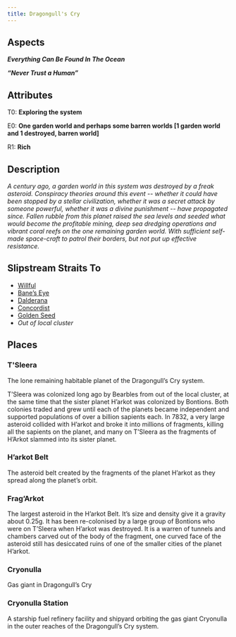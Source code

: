 ```yaml
---
title: Dragongull's Cry
---
```


## Aspects

***Everything Can Be Found In The Ocean***

***“Never Trust a Human”***

## Attributes

T0: **Exploring the system**

E0: **One garden world and perhaps some barren worlds \[1 garden world and 1 destroyed, barren world\]**

R1: **Rich**

## Description

*A century ago, a garden world in this system was destroyed by a freak asteroid. Conspiracy theories around this event \-- whether it could have been stopped by a stellar civilization, whether it was a secret attack by someone powerful, whether it was a divine punishment \-- have propagated since. Fallen rubble from this planet raised the sea levels and seeded what would become the profitable mining, deep sea dredging operations and vibrant coral reefs on the one remaining garden world. With sufficient self-made space-craft to patrol their borders, but not put up effective resistance.*

## Slipstream Straits To

* [Willful](willful)
* [Bane’s Eye](banes-eye)
* [Dalderana](dalderana)
* [Concordist](concordist)
* [Golden Seed](golden-seed)
* *Out of local cluster*

## Places

### T'Sleera

The lone remaining habitable planet of the Dragongull’s Cry system.

T’Sleera was colonized long ago by Bearbles from out of the local cluster, at the same time that the sister planet H’arkot was colonized by Bontions.  Both colonies traded and grew until each of the planets became independent and supported populations of over a billion sapients each. In 7832, a very large asteroid collided with H’arkot and broke it into millions of fragments, killing all the sapients on the planet, and many on T’Sleera as the fragments of H’Arkot slammed into its sister planet.

### H’arkot Belt

The asteroid belt created by the fragments of the planet H’arkot as they spread along the planet’s orbit.

### Frag’Arkot

The largest asteroid in the H’arkot Belt. It’s size and density give it a gravity about 0.25g. It has been re-colonised by a large group of Bontions who were on T’Sleera when H’arkot was destroyed. It is a warren of tunnels and chambers carved out of the body of the fragment, one curved face of the asteroid still has desiccated ruins of one of the smaller cities of the planet H’arkot.

### Cryonulla

Gas giant in Dragongull’s Cry

### Cryonulla Station

A starship fuel refinery facility and shipyard orbiting the gas giant Cryonulla in the outer reaches of the Dragongull’s Cry system.

